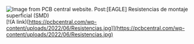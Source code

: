 ![Image from PCB central website. Post:[EAGLE] Resistencias de montaje superficial (SMD)](https://pcbcentral.com/wp-content/uploads/2022/06/Resistencias.jpg)  
[!(A link)[https://pcbcentral.com/wp-content/uploads/2022/06/Resistencias.jpg]](https://pcbcentral.com/wp-content/uploads/2022/06/Resistencias.jpg)
